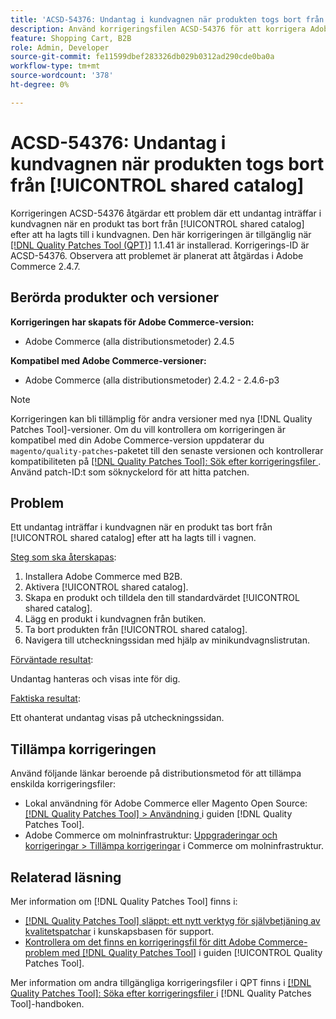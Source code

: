 ```yaml
---
title: 'ACSD-54376: Undantag i kundvagnen när produkten togs bort från [!UICONTROL shared catalog]'
description: Använd korrigeringsfilen ACSD-54376 för att korrigera Adobe Commerce-problemet där ett undantag inträffar i kundvagnen när en produkt tas bort från [!UICONTROL shared catalog] efter att ha lagts till i kundvagnen.
feature: Shopping Cart, B2B
role: Admin, Developer
source-git-commit: fe11599dbef283326db029b0312ad290cde0ba0a
workflow-type: tm+mt
source-wordcount: '378'
ht-degree: 0%

---
```


# ACSD-54376: Undantag i kundvagnen när produkten togs bort från [!UICONTROL shared catalog]

Korrigeringen ACSD-54376 åtgärdar ett problem där ett undantag inträffar i kundvagnen när en produkt tas bort från [!UICONTROL shared catalog] efter att ha lagts till i kundvagnen. Den här korrigeringen är tillgänglig när [[!DNL Quality Patches Tool (QPT)]](https://experienceleague.adobe.com/en/docs/commerce-knowledge-base/kb/announcements/commerce-announcements/magento-quality-patches-released-new-tool-to-self-serve-quality-patches) 1.1.41 är installerad. Korrigerings-ID är ACSD-54376. Observera att problemet är planerat att åtgärdas i Adobe Commerce 2.4.7.

## Berörda produkter och versioner

**Korrigeringen har skapats för Adobe Commerce-version:**

* Adobe Commerce (alla distributionsmetoder) 2.4.5

**Kompatibel med Adobe Commerce-versioner:**

* Adobe Commerce (alla distributionsmetoder) 2.4.2 - 2.4.6-p3

>[!NOTE]
>
>Korrigeringen kan bli tillämplig för andra versioner med nya [!DNL Quality Patches Tool]-versioner. Om du vill kontrollera om korrigeringen är kompatibel med din Adobe Commerce-version uppdaterar du `magento/quality-patches`-paketet till den senaste versionen och kontrollerar kompatibiliteten på [[!DNL Quality Patches Tool]: Sök efter korrigeringsfiler ](https://experienceleague.adobe.com/tools/commerce-quality-patches/index.html). Använd patch-ID:t som söknyckelord för att hitta patchen.

## Problem

Ett undantag inträffar i kundvagnen när en produkt tas bort från [!UICONTROL shared catalog] efter att ha lagts till i vagnen.

<u>Steg som ska återskapas</u>:

1. Installera Adobe Commerce med B2B.
1. Aktivera [!UICONTROL shared catalog].
1. Skapa en produkt och tilldela den till standardvärdet [!UICONTROL shared catalog].
1. Lägg en produkt i kundvagnen från butiken.
1. Ta bort produkten från [!UICONTROL shared catalog].
1. Navigera till utcheckningssidan med hjälp av minikundvagnslistrutan.

<u>Förväntade resultat</u>:

Undantag hanteras och visas inte för dig.

<u>Faktiska resultat</u>:

Ett ohanterat undantag visas på utcheckningssidan.

## Tillämpa korrigeringen

Använd följande länkar beroende på distributionsmetod för att tillämpa enskilda korrigeringsfiler:

* Lokal användning för Adobe Commerce eller Magento Open Source: [[!DNL Quality Patches Tool] > Användning ](/help/tools/quality-patches-tool/usage.md) i guiden [!DNL Quality Patches Tool].
* Adobe Commerce om molninfrastruktur: [Uppgraderingar och korrigeringar > Tillämpa korrigeringar](https://experienceleague.adobe.com/docs/commerce-cloud-service/user-guide/develop/upgrade/apply-patches.html) i Commerce om molninfrastruktur.

## Relaterad läsning

Mer information om [!DNL Quality Patches Tool] finns i:

* [[!DNL Quality Patches Tool] släppt: ett nytt verktyg för självbetjäning av kvalitetspatchar](https://experienceleague.adobe.com/en/docs/commerce-knowledge-base/kb/announcements/commerce-announcements/magento-quality-patches-released-new-tool-to-self-serve-quality-patches) i kunskapsbasen för support.
* [Kontrollera om det finns en korrigeringsfil för ditt Adobe Commerce-problem med  [!DNL Quality Patches Tool]](/help/tools/quality-patches-tool/patches-available-in-qpt/check-patch-for-magento-issue-with-magento-quality-patches.md) i guiden [!UICONTROL Quality Patches Tool].


Mer information om andra tillgängliga korrigeringsfiler i QPT finns i [[!DNL Quality Patches Tool]: Söka efter korrigeringsfiler ](https://experienceleague.adobe.com/tools/commerce-quality-patches/index.html) i [!DNL Quality Patches Tool]-handboken.
